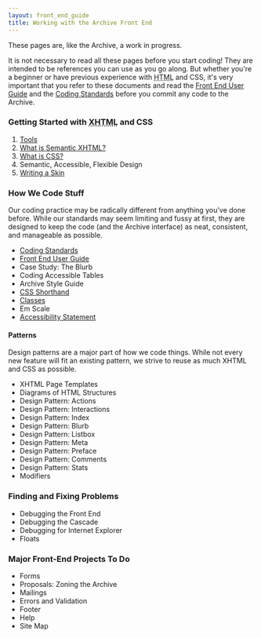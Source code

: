 ```yaml
---
layout: front_end_guide
title: Working with the Archive Front End
---
```

These pages are, like the Archive, a work in progress.

It is not necessary to read all these pages before you start coding! They are intended to be references you can use as you go along. But whether you're a beginner or have previous experience with <abbr title="HyperText Markup Language">HTML</abbr> and <abrr title="Cascading Style Sheets">CSS</abbr>, it's very important that you refer to these documents and read the [Front End User Guide](front-end-user-guide) and the [Coding Standards](coding-standards) before you commit any code to the Archive.

### Getting Started with <abbr title="eXtensible HyperText Markup Language">XHTML</abbr> and CSS

1.  [Tools](tools)
2.  [What is Semantic XHTML?](semantic-xhtml)
3.  [What is CSS?](css)
4.  Semantic, Accessible, Flexible Design
5.  [Writing a Skin](writing-a-skin)
				
### How We Code Stuff

Our coding practice may be radically different from anything you've done before. While our standards may seem limiting and fussy at first, they are designed to keep the code (and the Archive interface) as neat, consistent, and manageable as possible.

* [Coding Standards](coding-standards)
* [Front End User Guide](front-end-user-guide)
* Case Study: The Blurb
* Coding Accessible Tables
* Archive Style Guide
* [CSS Shorthand](css-shorthand)
* [Classes](classes)
* Em Scale
* [Accessibility Statement](accessibility-statement)

#### Patterns

Design patterns are a major part of how we code things. While not every new feature will fit an existing pattern, we strive to reuse as much XHTML and CSS as possible. 

* XHTML Page Templates
* Diagrams of HTML Structures
* Design Pattern: Actions
* Design Pattern: Interactions
* Design Pattern: Index
* Design Pattern: Blurb
* Design Pattern: Listbox
* Design Pattern: Meta
* Design Pattern: Preface
* Design Pattern: Comments
* Design Pattern: Stats
* Modifiers

### Finding and Fixing Problems

* Debugging the Front End
* Debugging the Cascade
* Debugging for Internet Explorer
* Floats

### Major Front-End Projects To Do

* Forms
* Proposals: Zoning the Archive
* Mailings
* Errors and Validation
* Footer
* Help
* Site Map